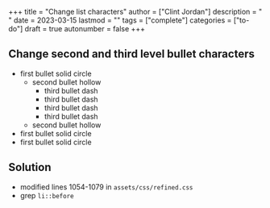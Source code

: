 +++
title = "Change list characters"
author = ["Clint Jordan"]
description = " "
date = 2023-03-15
lastmod = ""
tags = ["complete"]
categories = ["to-do"]
draft = true
autonumber = false
+++


## Change second and third level bullet characters
* first bullet solid circle
    * second bullet hollow
        * third bullet dash
        * third bullet dash
        * third bullet dash
        * third bullet dash
    * second bullet hollow
* first bullet solid circle
* first bullet solid circle


## Solution
* modified lines 1054-1079 in `assets/css/refined.css`
* grep `li::before`
